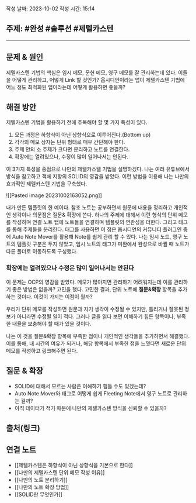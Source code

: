 작성 날짜: 2023-10-02
작성 시간: 15:14

## 주제: #완성  #솔루션 #제텔카스텐 

----

## 문제 & 원인

제텔카스텐 기법의 핵심은 임시 메모, 문헌 메모, 영구 메모를 잘 관리하는데 있다. 이들을 어떻게 관리하고, 어떻게 Link 할 것인가? 옵시디언이라는 앱이 제텔카스텐 기법에 어느 정도 최적화된 앱이라는데 어떻게 활용하면 좋을까?

## 해결 방안

제텔카스텐 기법을 활용하기 전에 주목해야 할 몇 가지 특성이 있다.

1.  모든 과정은 하향식이 아닌 상향식으로 이루어진다.(Bottom up)
2.  각각의 메모 상자는 단위 형태로 매우 간단해야 한다.
3.  주제 안의 소 주제가 크다면 분리하고 노트를 연결한다.
4.  확장에는 열려있으나, 수정이 많이 일어나서는 안된다.

이 3가지 특성을 중점으로 나만의 제텔카스텔 기법을 설명하겠다. 나는 여러 유튜브에서 방식을 참고하고 객체 지향의 SOLID의 영감을 받았다. 이런 방법을 이용해 나는 나만의 효과적인 제텔카스텐 기법을 구축했다.

![[Pasted image 20231002163052.png]]

내가 만든 템플릿의 한 예이다. 참조 노트는 공부하면서 원문에 내용을 정리하고 개인적인 생각이나 의문점은 질문& 확장에 쓴다. 하나의 주제에 대해서 이런 형식의 단위 메모를 작성하며 연결 노트 탭에 노트들을 연결하며 템플릿의 연관성을 더한다.  그리고 태그를 통해 주제들을 분리한다. 태그를 사용하면 이 점은 옵시디언의 커뮤니티 플러그인 중에 Auto Note Mover를 활용해 Note를 쉽게 관리 할 수 있다.
나는 임시 노드, 영구 노트의 템플릿 구분은 두지 않았고, 임시 노트의 태그가 미완에서 완성으로 바뀔 때 노트가 다른 폴더로 이동하도록 구성했다.

### 확장에는 열려있으나 수정은 많이 일어나서는 안된다

이 문제는 OCP의 영감을 받았다. 메모가 많아지면 관리하기 어려워지는데 이를 관리하기 좋은 방법은 없을까? 고민을 했다. 고민한 결과, 단위 노트에 **질문&확장** 항목을 추가하는 것이다. 이것이 가지는 이점이 뭘까?

우리가 단위 메모를 작성하면 원문과 자기 생각이 수정될 수 있지만, 틀리거나 잘못된 정보가 아니라면 수정될 일이 적다. 그러나 글을 읽다 보면 이해하기 힘든 항목이나, 부족한 내욜을 보충해야 할 때가 있을 것이다. 

나는 이 것을 질문&확장 항목에 부족한 점이나 개인적인 생각들을 추가하면서 해결했다. 이를 통해, 내 시간의 여유가 되거나, 해당 항목에서 부족한 점을 느꼇다면 새로운 단위 메모를 작성하고 링크해주면 된다.


## 질문 & 확장

- SOLID에 대해서 모르는 사람은 이해하기 힘들 수도 있겠는데?
- Auto Note Mover와 태그로 어떻게 쉽게 Fleeting Note에서 영구 노트로 관리하는 걸까?
- 아직 데이터가 적기 때문에 나만의 제텔카스텐 방식을 신뢰할 수 있을까?

## 출처(링크)


## 연결 노트

- [[제텔카스텐은 하향식이 아닌 상향식을 기본으로 한다]]
- [[나만의 제텔카스텐 단위 메모 작성 이유]]
- [[나만의 노트 분리하기]]
- [[나만의 노트 확장 방법]]
- [[SOLID란 무엇인가]]
